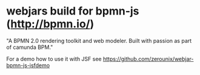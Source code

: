 # webjars build for bpmn-js (http://bpmn.io/)

"A BPMN 2.0 rendering toolkit and web modeler.
Built with passion as part of camunda BPM."

For a demo how to use it with JSF see https://github.com/zerounix/webjar-bpmn-js-jsfdemo